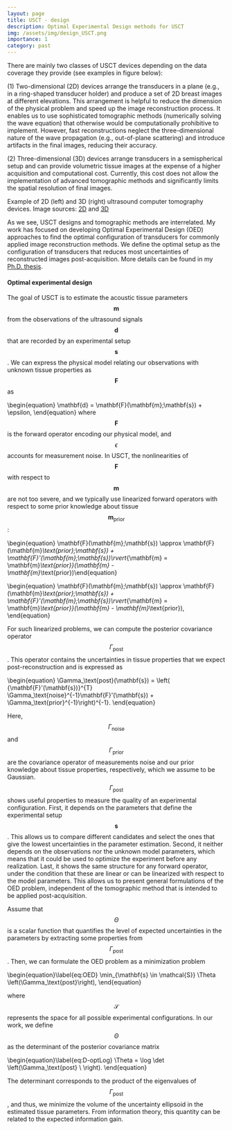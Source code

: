 ```yaml
---
layout: page
title: USCT - design
description: Optimal Experimental Design methods for USCT
img: /assets/img/design_USCT.png
importance: 1
category: past
---
```


There are mainly two classes of USCT devices depending on the data coverage they provide (see examples in figure below):

(1) Two-dimensional (2D) devices arrange the transducers in a plane (e.g., in a ring-shaped transducer holder) and produce a set of 2D breast images at different elevations. This arrangement is helpful to reduce the dimension of the physical problem and speed up the image reconstruction process. It enables us to use sophisticated tomographic methods (numerically solving the wave equation) that otherwise would be computationally prohibitive to implement. However, fast reconstructions neglect the three-dimensional nature of the wave propagation (e.g., out-of-plane scattering) and introduce artifacts in the final images, reducing their accuracy.

(2) Three-dimensional (3D) devices arrange transducers in a semispherical setup and can provide volumetric tissue images at the expense of a higher acquisition and computational cost. Currently, this cost does not allow the implementation of advanced tomographic methods and significantly limits the spatial resolution of final images.


<div class="row justify-content-center">
    <div class="col-sm-8 mt-3 mt-md-0">
        <img class="img-fluid rounded z-depth-1" src="{{ '/assets/img/2D&3DUSCT.png' | relative_url }}" alt="" title="USCT devices"/>
    </div>
</div>
<div class="caption">
Example of 2D (left) and 3D (right) ultrasound computer tomography devices. Image sources: <a href = "https://journals.lww.com/investigativeradiology/Fulltext/2017/06000/Ultrasound_Tomography_Evaluation_of_Breast.4.aspx" target="_blank">2D</a> and <a href="http://ipeusctdb1.ipe.kit.edu/~usct/challenge/?page_id=92" target="_blank">3D</a>
</div>


As we see, USCT designs and tomographic methods are interrelated. My work has focused on developing Optimal Experimental Design (OED) approaches to find the optimal configuration of transducers for commonly applied image reconstruction methods. We define the optimal setup as the configuration of transducers that reduces most uncertainties of reconstructed images post-acquisition. More details can be found in my [Ph.D. thesis](https://www.research-collection.ethz.ch/handle/20.500.11850/416172).

<h4> Optimal experimental design </h4>

The goal of USCT is to estimate the acoustic tissue parameters $$\mathbf{m}$$ from the observations of the ultrasound signals $$\mathbf{d}$$ that are recorded by an experimental setup $$\mathbf{s}$$.
We can express the physical model relating our observations with unknown tissue properties as
$$\mathbf{F}$$ as

\begin{equation}
\mathbf{d} = \mathbf{F}(\mathbf{m};\mathbf{s}) + \epsilon,
\end{equation}
where $$\mathbf{F}$$ is the forward operator encoding our physical model, and $$\epsilon$$ accounts for measurement noise. In USCT, the nonlinearities of $$\mathbf{F}$$ with respect to $$\mathbf{m}$$ are not too severe, and we typically use linearized forward operators with respect to some prior knowledge about tissue $$\mathbf{m}_\text{prior}$$:

\begin{equation}
\mathbf{F}(\mathbf{m};\mathbf{s}) \approx \mathbf{F}(\mathbf{m}_\text{prior};\mathbf{s}) +  \mathbf{F}'(\mathbf{m};\mathbf{s})\rvert_{\mathbf{m} = \mathbf{m}_\text{prior}}(\mathbf{m} - \mathbf{m}_\text{prior})\end{equation}

\begin{equation}
\mathbf{F}(\mathbf{m};\mathbf{s}) \approx \mathbf{F}(\mathbf{m}_\text{prior};\mathbf{s}) +  \mathbf{F}'(\mathbf{m};\mathbf{s})\rvert_{\mathbf{m} = \mathbf{m}_\text{prior}}(\mathbf{m} - \mathbf{m}_\text{prior}), 
\end{equation} 

For such linearized problems, we can compute the posterior covariance operator $$\Gamma_\text{post}$$. This operator contains the uncertainties in tissue properties that we expect post-reconstruction and is expressed as

\begin{equation}
\Gamma_\text{post}(\mathbf{s}) = 
\left( {\mathbf{F}'(\mathbf{s})}^{T} \Gamma_\text{noise}^{-1}\mathbf{F}'(\mathbf{s}) + \Gamma_\text{prior}^{-1}\right)^{-1}.
\end{equation}

Here, $$\Gamma_\text{noise}$$ and $$\Gamma_\text{prior}$$ are the covariance operator of measurements noise and our prior knowledge about tissue properties, respectively, which we assume to be Gaussian. $$\Gamma_\text{post}$$ shows useful properties to measure the quality of an experimental configuration. First, it depends on the parameters that define the experimental setup $$\mathbf{s}$$. This allows us to compare different candidates and select the ones that give the lowest uncertainties in the parameter estimation. Second, it neither depends on the observations nor the unknown model parameters, which means that it could be used to optimize the experiment before any realization. Last, it shows the same structure for any forward operator, under the condition that these are linear or can be linearized with respect to the model parameters. This allows us to present general formulations of the OED problem, independent of the tomographic method that is intended to be applied post-acquisition. 

Assume that $$\Theta$$ is a scalar function that quantifies the level of expected uncertainties in the parameters by extracting some properties from $$\Gamma_\text{post}$$. Then, we can formulate the OED problem as a minimization problem

\begin{equation}\label{eq:OED}
\min_{\mathbf{s} \in \mathcal{S}}  \Theta \left(\Gamma_\text{post}\right),
\end{equation}

where $$\mathcal{S}$$ represents the space for all possible experimental configurations. In our work, we define $$\Theta$$ as the determinant of the posterior covariance matrix

\begin{equation}\label{eq:D-optLog}
\Theta = \log \det \left(\Gamma_\text{post} \ \right).
\end{equation}

The determinant corresponds to the product of the eigenvalues of $$\Gamma_\text{post}$$, and thus, we minimize the volume of the uncertainty ellipsoid in the estimated tissue parameters. From information theory, this quantity can be related to the expected information gain.

